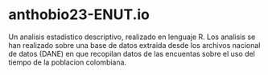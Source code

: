 # anthobio23-ENUT.io
Un analisis estadistico descriptivo, realizado en lenguaje R. Los analisis se han realizado sobre una base de datos extraida desde los archivos nacional de datos (DANE) en que recopilan datos de las encuentas sobre el uso del tiempo de la poblacion colombiana.
